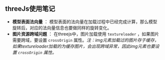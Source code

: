 ## threeJs使用笔记
 - **模型表面法向量** ： 模型表面的法向量在加载过程中已经完成计算，那么模型旋转后，对应的法向量信息也要做同样的旋转变化。
 - **图片资源跨域问题** ： 在threejs中，图片加载使用 `textureloader` ，如果图片需要跨域，要设置 `crossOrigin` 属性。*注：img元素加载过的图片存于缓存，如果textureloader加载的为缓存图片，会出现跨域异常，因此img元素也要设置 `crossOrigin` 属性。*
